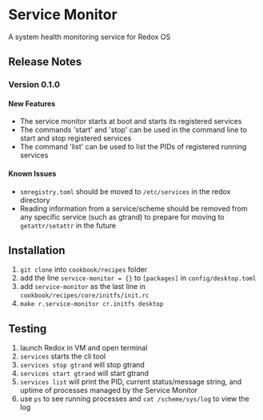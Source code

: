 # Service Monitor
A system health monitoring service for Redox OS

## Release Notes
### Version 0.1.0

#### New Features
* The service monitor starts at boot and starts its registered services
* The commands 'start' and 'stop' can be used in the command line to start and stop registered services
* The command 'list' can be used to list the PIDs of registered running services

#### Known Issues
* `smregistry.toml` should be moved to `/etc/services` in the redox directory
* Reading information from a service/scheme should be removed from any specific service (such as gtrand) to prepare for moving to `getattr/setattr` in the future


## Installation
1. `git clone` into `cookbook/recipes` folder
2. add the line `service-monitor = {}` to `[packages]` in `config/desktop.toml`
3. add `service-monitor` as the last line in `cookbook/recipes/core/initfs/init.rc` 
4. `make r.service-monitor cr.initfs desktop`

## Testing
1. launch Redox in VM and open terminal
2. `services` starts the cli tool
3. `services stop gtrand` will stop gtrand
4. `services start gtrand` will start gtrand
5. `services list` will print the PID, current status/message string, and uptime of processes managed by the Service Monitor
6. use `ps` to see running processes and `cat /scheme/sys/log` to view the log
